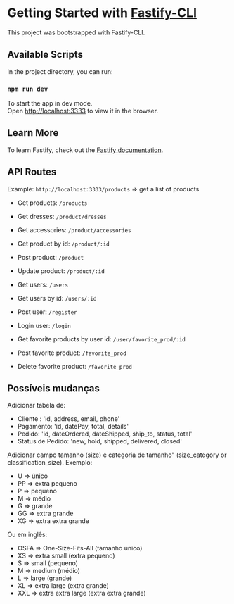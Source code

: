 # Getting Started with [Fastify-CLI](https://www.npmjs.com/package/fastify-cli)

This project was bootstrapped with Fastify-CLI.

## Available Scripts

In the project directory, you can run:

### `npm run dev`

To start the app in dev mode.\
Open [http://localhost:3333](http://localhost:3333) to view it in the browser.

## Learn More

To learn Fastify, check out the [Fastify documentation](https://www.fastify.io/docs/latest/).

## API Routes

Example: `http://localhost:3333/products` => get a list of products

- Get products: `/products`
- Get dresses: `/product/dresses`
- Get accessories: `/product/accessories`
- Get product by id: `/product/:id`
- Post product: `/product`
- Update product: `/product/:id`

- Get users: `/users`
- Get users by id: `/users/:id`
- Post user: `/register`
- Login user: `/login`

- Get favorite products by user id: `/user/favorite_prod/:id`
- Post favorite product: `/favorite_prod`
- Delete favorite product: `/favorite_prod`

## Possíveis mudanças

Adicionar tabela de:

- Cliente : 'id, address, email, phone'
- Pagamento: 'id, datePay, total, details'
- Pedido: 'id, dateOrdered, dateShipped, ship_to, status, total'
- Status de Pedido: 'new, hold, shipped, delivered, closed'

Adicionar campo tamanho (size) e categoria de tamanho" (size_category or classification_size).
Exemplo:

- U => único
- PP => extra pequeno
- P => pequeno
- M => médio
- G => grande
- GG => extra grande
- XG => extra extra grande

Ou em inglês:

- OSFA => One-Size-Fits-All (tamanho único)
- XS => extra small (extra pequeno)
- S => small (pequeno)
- M => medium (médio)
- L => large (grande)
- XL => extra large (extra grande)
- XXL => extra extra large (extra extra grande)
